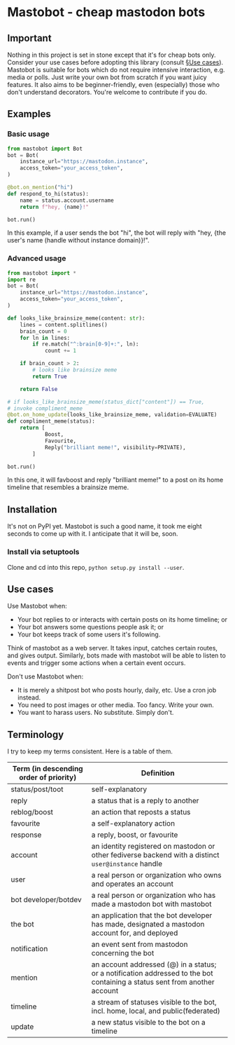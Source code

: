 # Mastobot - cheap mastodon bots

## Important

Nothing in this project is set in stone except that it's for cheap bots only. Consider your use cases before adopting this library (consult [§Use cases](#use-cases)). Mastobot is suitable for bots which do not require intensive interaction, e.g. media or polls. Just write your own bot from scratch if you want juicy features. It also aims to be beginner-friendly, even (especially) those who don't understand decorators. You're welcome to contribute if you do.

## Examples

### Basic usage

```python
from mastobot import Bot
bot = Bot(
    instance_url="https://mastodon.instance",
    access_token="your_access_token",
)

@bot.on_mention("hi")
def respond_to_hi(status):
    name = status.account.username
    return f"hey, {name}!"

bot.run()
```

In this example, if a user sends the bot "hi", the bot will reply with "hey, {the user's name (handle without instance domain)}!".

### Advanced usage

```python
from mastobot import *
import re
bot = Bot(
    instance_url="https://mastodon.instance",
    access_token="your_access_token",
)

def looks_like_brainsize_meme(content: str):
    lines = content.splitlines()
    brain_count = 0
    for ln in lines:
        if re.match("^:brain[0-9]+:", ln):
            count += 1

    if brain_count > 2:
        # looks like brainsize meme
        return True

    return False

# if looks_like_brainsize_meme(status_dict["content"]) == True,
# invoke compliment_meme
@bot.on_home_update(looks_like_brainsize_meme, validation=EVALUATE)
def compliment_meme(status):
    return [
            Boost,
            Favourite,
            Reply("brilliant meme!", visibility=PRIVATE),
        ]

bot.run()
```

In this one, it will favboost and reply "brilliant meme!" to a post on its home timeline that resembles a brainsize meme.

## Installation

It's not on PyPI yet. Mastobot is such a good name, it took me eight seconds to come up with it. I anticipate that it will be, soon.

### Install via setuptools

Clone and cd into this repo, `python setup.py install --user`.

## Use cases

Use Mastobot when:

- Your bot replies to or interacts with certain posts on its home timeline; or
- Your bot answers some questions people ask it; or
- Your bot keeps track of some users it's following.

Think of mastobot as a web server. It takes input, catches certain routes, and gives output. Similarly, bots made with mastobot will be able to listen to events and trigger some actions when a certain event occurs.

Don't use Mastobot when:

- It is merely a shitpost bot who posts hourly, daily, etc. Use a cron job instead.
- You need to post images or other media. Too fancy. Write your own.
- You want to harass users. No substitute. Simply don't.

## Terminology

I try to keep my terms consistent. Here is a table of them.

| Term (in descending order of priority) | Definition                                                                                                                 |
| -------------------------------------- | -------------------------------------------------------------------------------------------------------------------------- |
| status/post/toot                       | self-explanatory                                                                                                           |
| reply                                  | a status that is a reply to another                                                                                        |
| reblog/boost                           | an action that reposts a status                                                                                            |
| favourite                              | a self-explanatory action                                                                                                  |
| response                               | a reply, boost, or favourite                                                                                               |
| account                                | an identity registered on mastodon or other fediverse backend with a distinct `user@instance` handle                       |
| user                                   | a real person or organization who owns and operates an account                                                             |
| bot developer/botdev                   | a real person or organization who has made a mastodon bot with mastobot                                                    |
| the bot                                | an application that the bot developer has made, designated a mastodon account for, and deployed                            |
| notification                           | an event sent from mastodon concerning the bot                                                                             |
| mention                                | an account addressed (@) in a status; or a notification addressed to the bot containing a status sent from another account |
| timeline                               | a stream of statuses visible to the bot, incl. home, local, and public(federated)                                          |
| update                                 | a new status visible to the bot on a timeline                                                                              |
